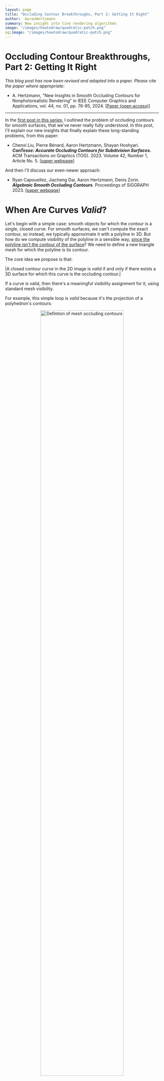 ```yaml
---
layout: page
title: "Occluding Contour Breakthroughs, Part 2: Getting It Right"
author:  AaronHertzmann
summary: New insight into line rendering algorithms
image: "/images/howtodraw/quadratic-patch.png"
og:image: "/images/howtodraw/quadratic-patch.png"
---
```



# Occluding Contour Breakthroughs, Part 2: Getting It Right

_This blog post has now been revised and adapted into a paper. Please cite the paper where appropriate:_

* A. Hertzmann, "New Insights in Smooth Occluding Contours for Nonphotorealistic Rendering" in IEEE Computer Graphics and Applications, vol. 44, no. 01, pp. 76-85, 2024. \[[Paper (open access)](https://www.computer.org/csdl/magazine/cg/2024/01/10414224/1TZIQ9i1pvy)\]

<hr>



In the [first post in this series](/2023/07/31/occluding-contours-part-1.html), I outlined the problem of occluding contours for smooth surfaces, that we've never really fully understood. In this post, I'll explain our new insights that finally explain these long-standing problems, from this paper:

* Chenxi Liu, Pierre Bénard, Aaron Hertzmann, Shayan Hoshyari. _**ConTesse: Accurate Occluding Contours for Subdivision Surfaces.**_ ACM Transactions on Graphics (TOG). 2023. Volume 42, Number 1, Article No. 5. \[[paper webpage](https://dgp.toronto.edu/~hertzman/contesse/)\]

And then I'll discuss our even-newer approach:

* Ryan Capouellez, Jiacheng Dai, Aaron Hertzmann, Denis Zorin. _**Algebraic Smooth Occluding Contours**_. Proceedings of SIGGRAPH 2023. \[[paper webpage](http://ryanjcapouellez.com/papers/algebraic_smooth_occluding_contours.html)\]



# When Are Curves _Valid_?

Let's begin with a simple case: smooth objects for which the contour is a single, closed curve. For smooth surfaces, we can't compute the exact contour, so instead, we typically approximate it with a polyline in 3D. But how do we compute visibility of the polyline in a sensible way, [since the polyline isn't the contour of the surface](https://onlinelibrary.wiley.com/doi/10.1111/j.1467-8659.2008.01258.x)? We need to define a new triangle mesh for which the polyline is its contour.

The core idea we propose is that:

|A closed contour curve in the 2D image is _valid_ if and only if there exists a 3D surface for which this curve is the occluding contour.|

If a curve is valid, then there's a meaningful visibility assignment for it, using standard mesh visibility.

For example, this simple loop is _valid_ because it's the projection of a polyhedron's contours:
<center>
<figure>
   <p float="left">
<img src="../../../images/howtodraw/mesh-contour-def.png" alt="Defintion of mesh occluding contours" width="80%"/>
</p>
</figure>
</center>
The same notion of validity applies both to smooth surfaces with smooth contours, and to polygon meshes with polyline contours.
I am being a bit hand-wavy about precise definitions here, in the interest of brevity; things are more precise [in our paper](https://dgp.toronto.edu/~hertzman/contesse/).

A valid contour loop might intersect itself in 2D, if the surface overlaps itself in image space:

<center>
<figure>
   <p float="left">
<img src="../../../images/howtodraw/gamma-camera.png" alt="Smooth self-overlapping object in camera view" width="20%"/>
<img src="../../../images/howtodraw/gamma-side.png" alt="Smooth self-overlapping object in side view" width="20%"/>
</p>
</figure>
</center>
Here's a valid 2D polygon approximating this contour:
<center>
<figure>
<img src="../../../images/howtodraw/gamma-polygon.png" alt="Smooth self-overlapping object, polygonal approximation" width="20%"/>
</figure>
</center>
and, once we compute visibility, the rendering would look something like this:
<center>
<figure>
   <p float="left">
<img src="../../../images/howtodraw/gamma_vis.jpg" alt="Smooth self-overlapping object, polygonal approximation with visibility" width="20%"/>
</p>
</figure>
</center>

# Invalid Polygons

Here's a contour polygon that's _invalid_:
<center>
<figure>
   <p float="left">
<img src="../../../images/howtodraw/bowtie.png" alt="Bowtie polygon" width="30%"/>
</p>
</figure>
</center>
This is a single, self-intersecting polygon in a figure-8 configuration. I've drawn the vertices here; there is no vertex at the self-intersection point.   This polygon _cannot_ be the contour of a mesh: **There does not exist an orientable triangle mesh for which the occluding contour projects to this polygon,** with each polygon edge being the projection of one mesh edge.  

Hence, there's no "correct" way to determine visibility for this curve.

(One way to see this is to try to attach triangles that satisfy the constraint that contour edges connect front-faces to back-faces, and non-contour edges connect same-orientation faces. This constraint can't be satisfied because the contour is one-sided, like a Möbius strip. However, "two-sidedness" isn't a sufficient condition for validity.)

(In fact, there's no way to triangulate the above polygon that fills it with consistently oriented triangles. This is a broader notion of _validity_, and the one we actually use: any closed polygon is _valid_ if and only if it could be the projection of the boundary of a patch of 3D triangles that are all front-faces or all back-faces. )

So, there exist invalid polygons. Where do they come from? And how can we tell if a curve _is_ valid?


# Invalid Contours come from sampling

When do invalid contours occur? Well, suppose the actual smooth contour looks like this in 2D:
<center>
<figure>
   <p float="left">
<img src="../../../images/howtodraw/invalid-source.png" alt="Curved object with smooth feature" width="30%"/>
</p>
</figure>
</center>
If you discretize it, you might get the figure-8 configuration:
<center>
<figure>
   <p float="left">
<img src="../../../images/howtodraw/invalid.png" alt="Discretization with bowtie structure" width="30%"/>
</p>
</figure>
</center>
It's an invalid polygon, and now your visibility is busted.  

In a nutshell, this the fundamental problem: **All contour algorithms for smooth surfaces discretize the contours into polylines. This discretization often produces invalid polygons.** And invalid polygons do not have meaningful visibility. Sometimes it doesn't matter, because the invalid polygons are entirely hidden by occluders. But, eventually, all existing algorithms are going to produce visible errors due to invalid curves.  

This is an instance of the common-but-surprising fact that discretizing a continuous system does not preserve its properties, e.g., discretization breaks [some differential geometric properties on smooth surfaces](https://en.wikipedia.org/wiki/Discrete_differential_geometry), and breaks some conservation laws and collision handling in physical simulation.   

Unfortunately, it's not just figure-8 configurations; there are lots of ways that a polygon can be invalid.

# Theory

How can we determine algorithmically whether a curve is valid or not?

First, note that _linear projection preserves triangle orientation_. For example, if you project a front-facing triangle to image space, you get a triangle with positive orientation (i.e., `det([x1,y1,1;x2,y2,1;x3,y3,1])>0`). Curve orientation is also preserved. 

Let's look again at this example:
<center>
<figure>
   <p float="left">
<img src="../../../images/howtodraw/mesh-contour-def.png" alt="Mesh contour definition" width="80%"/>
</p>
</figure>
</center>
The 3D contour bounds a set of front faces. These triangles project to a 2D collection of positively-oriented triangles, bounded by a 2D polygon.  They constitute a triangulation of the polygon.  This is the case for any valid hole-free collection of front-faces, even if the triangles self-overlap in image space.  

So, _for a 2D polygon to be valid, it must be possible to triangulate it with positively-oriented triangles_.  

How can we check if a polyline is valid?  Fortunately, there's a [dynamic programming algorithm from computational geometry](https://dl.acm.org/doi/abs/10.1145/73833.73838) to check this.  Specifically, the class of polygons I've discussed so far is called "self-overlapping."

Things get more complicated for typical surfaces: contours may have cusps, and collections of front-faces may have holes. These cases are discussed [in our paper](https://dgp.toronto.edu/~hertzman/contesse/).


# The ConTesse approach

So how can we deal with invalid polygons?  In the example above, we can simply refine the discretization, and stop when the curve becomes valid, e.g.,:
<center>
<figure>
   <p float="left">
<img src="../../../images/howtodraw/invalid-subsampled.png" alt="Refined invalid configuration" width="30%"/>
</p>
</figure>
</center>

In our [paper](https://dgp.toronto.edu/~hertzman/contesse/), we begin with a subdivision surface, and discretize it into a mesh, including vertices sampled on the subdivision surface's contour. We check if all mesh contours are valid. If not, we insert more contour vertices, and check again. This is guaranteed to converge to valid contours, because the smooth surface's contours must be valid.

Then, we generate a new 3D mesh with contours that are both valid, and topologically-equivalent to the input surface's contours:
<center>
<figure>
   <p float="left">
<img src="../../../images/howtodraw/fertility.png" alt="Example of our method on the Fertility model" width="90%"/>
</p>
</figure>
</center>


As far as I know, our method is the first that really solves the smooth contour visibility problem, guaranteeing valid curves if you run it long enough. 

However, making it work for entire surfaces is _far_ more involved than I've described here; see the paper for the full story.



# Hindsights

Ultimately, I view the ConTesse paper as a theoretical contribution together with an algorithmic proof-of-concept. It suggests future algorithms that are much more practical and efficient; there's also room to refine the theory.  Even when we were developing it we came up with better versions, but knew that we would never finish the project if we pursued them. See our Discussion section for much more on these topics.

This line of work began in [our 2014 paper](https://www.labri.fr/perso/pbenard/publications/contours/), which produced the idea that we should look for a valid mesh that preserves a smooth surface's contours (but not a reliable way to find it). That paper took five years from start to finish, with many, many false starts. It's amazing how these long, multiyear research efforts ultimately lead to ideas that seem so obvious and simple in retrospect.

I also want to acknowledge the extraordinarily hard work and insight that Chenxi brought to this paper under difficult pandemic conditions, as we stumbled through figuring out the theory and algorithms together. 

We can also look back and ask: do any historical algorithms guarantee validity?  In fact, I _think_ some do (although I'm not 100% sure). Specifically some of the Planar Map methods—[Winkenbach and Salesin's 1998 paper](https://dl.acm.org/doi/10.1145/237170.237287) and [Stroila et al.'s 2007 paper](https://ieeexplore.ieee.org/document/4359481/)—should give consistent contour visibility.  For example, Stroila et al. sample contour polylines  and then throw these polylines into a planar map library that (I believe) will break up any invalid polygons into valid pieces.
So they might produce lots of extra little bits of geometry, but they will all be valid. (The paper mentions that they remove tiny regions.) 

But some planar map algorithms don't produce valid visibility, like the [2011 algorithm of Karsch and Hart](https://dl.acm.org/doi/10.1145/2024676.2024683), which computes a planar map, but doesn't compute visibility according to a single consistent representation.  

Without our new theory, it was hard to know which of these methods were guaranteed to work and which suffered the same pitfalls as other contour methods.


# Piecewise Quadratic Surfaces

The problems created by sampling contours into polylines led us to the question: can we construct useful smooth surfaces where the contours _do_ have closed-form expressions?  In our new [SIGGRAPH 2023 paper](http://ryanjcapouellez.com/papers/algebraic_smooth_occluding_contours.html) with Ryan Cappouellez, Jiacheng Dai, and Denis Zorin, we found that the the answer is Yes.

Let's consider a single parametric patch **p**(_u_,_v_):

<center>
<figure>
   <p float="left">
<img src="../../../images/howtodraw/quadratic-patch.png" alt="Patch parameterization" width="50%"/>
</p>
</figure>
</center>

The surface normal at a point is **n**(_u_,_v_) = **p**<sub>_u_</sub> x **p**<sub>_v_</sub>. 
Moreover, for now, let's assume we're using orthographic projection with a constant view vector **τ**.  Then, the contour is the set of points where _f_(_u_,_v_)=**τ** • **n**(_u_,_v_) = 0. 

If _f_ is quadratic, then we get a parametric contour: specifically, a conic section in (_u_,_v_).
And, we can make _f_ quadratic by choosing **p**(_u_,_v_) to be quadratic. This is the sweet spot: higher-order patches don't give parametric contours (except in some weird special cases), and lower-order is just a triangle. There's no other general-purpose algebraic solution possible.  

In order to model more general surfaces, we need to concatenate quadratic patches. In order for the contour to be continuous across patches, the boundaries need G<sup>1</sup> continuity; there may still be cusps at boundaries.

In the paper, we describe a novel G<sup>1</sup> piecewise quadratic construction to approximate an input mesh. The contours can then computed analytically as piecewise rational functions, and the remaining visibility operations involve fast numerical root-finding steps. See the paper for details.

Given a 3D mesh viewed under perspective projection, we first apply a projective transformation to the vertices, i.e., convert to camera coordinates, so that we're using orthographic projection.  

This method avoids all the complexity of finding valid polyline approximations, and we get these nice, clean contour extractions:
<center>
<figure>
   <p float="left">
<img src="../../../images/howtodraw/quadratic-fertility.png" alt="Example of quadratic algorithm" width="90%"/>
</p>
</figure>
</center>
Moreover, it's much faster than ConTesse. It takes at most one second per frame at run-time for most of the meshes we tested.

Once you have these contours, you can stylized them cleanly:
<center>
<figure>
   <p float="left">
<img src="../../../images/howtodraw/spot-model.jpg" alt="Spot model" width="40%"/>
<img src="../../../images/howtodraw/spot-stylized.jpg" alt="Spot model" width="40%"/>
</p>
</figure>
</center>

And, our method works robustly for every point of view, no more random, unpredictable gaps in the results:
<center>
<video width="640" height="480" controls>
  <source src="../../../images/howtodraw/spot_contours.mp4" type="video/mp4">
Your browser does not support the video tag.
</video></center>



**I believe this represents the state-of-the-art for efficiently producing smooth, sensible occluding contours from a triangle mesh.** And, even if you're starting with a subdivision surface, depending on your needs, your best bet may be to turn it into a triangle mesh and then run our algorithm.





# Next Steps

[In part 3](/2023/07/31/occluding-contours-part-3.html), I'll summarize which methods I think are best for which problems, and where the open research problems are.